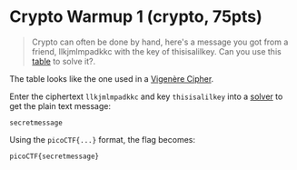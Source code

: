 # Crypto Warmup 1 (crypto, 75pts)

> Crypto can often be done by hand, here's a message you got from a friend, llkjmlmpadkkc with the key of thisisalilkey.
Can you use this [table](./assets/table.txt) to solve it?.

The table looks like the one used in a [Vigenère Cipher](https://en.wikipedia.org/wiki/Vigen%C3%A8re_cipher).

Enter the ciphertext `llkjmlmpadkkc` and key `thisisalilkey` into a [solver](https://www.dcode.fr/vigenere-cipher) to
get the plain text message:

```
secretmessage
```

Using the `picoCTF{...}` format, the flag becomes:

```
picoCTF{secretmessage}
```
